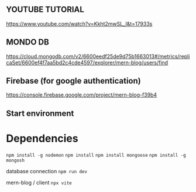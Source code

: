 ## YOUTUBE TUTORIAL

https://www.youtube.com/watch?v=Kkht2mwSL_I&t=17933s


## MONDO DB

https://cloud.mongodb.com/v2/6600eedf25de9d75b1663013#/metrics/replicaSet/6600ef4f7aa5bd2c4cde4597/explorer/mern-blog/users/find


## Firebase (for google authentication)

https://console.firebase.google.com/project/mern-blog-f39b4

## Start environment

# Dependencies

`npm install -g nodemon`
`npm install`
`npm install mongoose`
`npm install -g mongosh`



database connection `npm run dev`

mern-blog / client `npx vite`